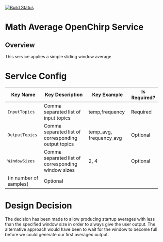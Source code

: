 [![Build Status](https://travis-ci.org/OpenChirp/math-avg-service.svg?branch=master)](https://travis-ci.org/OpenChirp/math-avg-service)

# Math Average OpenChirp Service

## Overview
This service applies a simple sliding window average.

# Service Config
| Key Name | Key Description | Key Example | Is Required? |
| - | - | - | - |
| `InputTopics` | Comma separated list of input topics | temp,frequency | Required |
| `OutputTopics` | Comma separated list of corresponding output topics | temp_avg, frequency_avg | Optional |
| `WindowSizes` | Comma separated list of corresponding window sizes | 2, 4 | Optional |
  (in number of samples) | Optional |

# Design Decision
The decision has been made to allow producing startup averages with less than
the specified window size in order to always give the user output.
The alternative approach would have been to wait for the window to become full
before we could generate our first averaged output.
